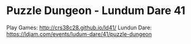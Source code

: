 # Puzzle Dungeon - Lundum Dare 41

Play Games: http://crs38c28.github.io/ld41/
Lundun Dare: https://ldjam.com/events/ludum-dare/41/puzzle-dungeon
